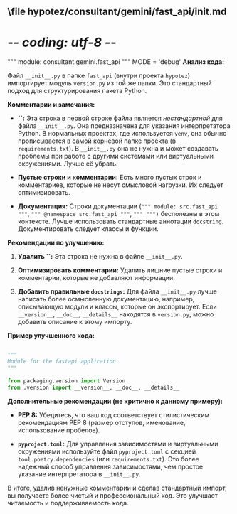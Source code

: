 ## \file hypotez/consultant/gemini/fast_api/__init__.md
# -*- coding: utf-8 -*-

""" module: consultant.gemini.fast_api """
MODE = 'debug'
**Анализ кода:**

Файл `__init__.py` в папке `fast_api`  (внутри проекта `hypotez`) импортирует модуль `version.py` из той же папки.  Это стандартный подход для структурирования пакета Python.

**Комментарии и замечания:**

* **``:** Эта строка в первой строке файла  является *нестандартной* для файла `__init__.py`. Она предназначена для указания интерпретатора Python.  В нормальных проектах, где используется `venv`,  она обычно прописывается в самой корневой папке проекта (в `requirements.txt`).  В `__init__.py` она не нужна и может создавать проблемы при работе с другими системами или виртуальными окружениями.  Лучше её убрать.

* **Пустые строки и комментарии:** Есть много пустых строк и комментариев, которые не несут смысловой нагрузки. Их следует оптимизировать.

* **Документация:** Строки документации (`""" module: src.fast_api """`, `""" @namespace src.fast_api """`, `""" """)` бесполезны в этом контексте. Лучше использовать стандартные аннотации `docstring`.  Документировать следует классы и функции.

**Рекомендации по улучшению:**

1. **Удалить ``:** Эта строка не нужна в файле `__init__.py`.

2. **Оптимизировать комментарии:** Удалить лишние пустые строки и комментарии, которые не добавляют информации.

3. **Добавить правильные `docstrings`:**  Для файла `__init__.py` лучше написать более осмысленную документацию,  например, описывающую модули и классы, которые он экспортирует.  Если `__version__`, `__doc__`, `__details__` находятся в `version.py`, можно добавить описание к этому импорту.

**Пример улучшенного кода:**

```python

"""
Module for the fastapi application.
"""

from packaging.version import Version
from .version import __version__, __doc__, __details__
```

**Дополнительные рекомендации (не критично к данному примеру):**

* **PEP 8:** Убедитесь, что ваш код соответствует стилистическим рекомендациям PEP 8 (размер отступов, именование, использование пробелов).

* **`pyproject.toml`:** Для управления зависимостями и виртуальными окружениями используйте файл `pyproject.toml` с секцией `tool.poetry.dependencies` (или `requirements.txt`). Это более надежный способ управления зависимостями, чем простое указание интерпретатора в `__init__.py`.


В итоге, удалив ненужные комментарии и сделав стандартный импорт, вы получаете более чистый и профессиональный код.  Это улучшает читаемость и поддерживаемость кода.
